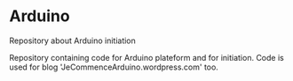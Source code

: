 # Arduino
Repository about Arduino initiation

Repository containing code for Arduino plateform and for initiation.
Code is used for blog 'JeCommenceArduino.wordpress.com' too.
